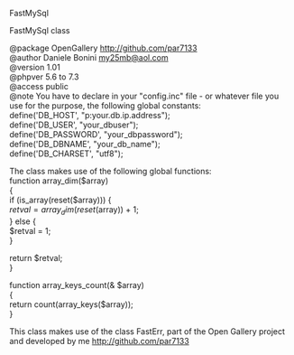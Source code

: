 
FastMySql    

FastMySql class    

@package  OpenGallery http://github.com/par7133   
@author   Daniele Bonini <my25mb@aol.com>     
@version  1.01     
@phpver   5.6 to 7.3      
@access   public    
@note You have to declare in your "config.inc" file - or whatever file you    
use for the purpose, the following global constants:   
define('DB_HOST', "p:your.db.ip.address");    
define('DB_USER', "your_dbuser");    
define('DB_PASSWORD', "your_dbpassword");    
define('DB_DBNAME', "your_db_name");    
define('DB_CHARSET', "utf8");     

The class makes use of the following global functions:      
function array_dim($array)     
{     
  if (is_array(reset($array))) {     
    $retval = array_dim(reset($array)) + 1;     
  } else {      
    $retval = 1;      
  }     
      
  return $retval;        
}      
       
function array_keys_count(& $array)      
{      
  return count(array_keys($array));      
}     
      
This class makes use of the class FastErr, part of the Open Gallery
project and developed by me http://github.com/par7133

